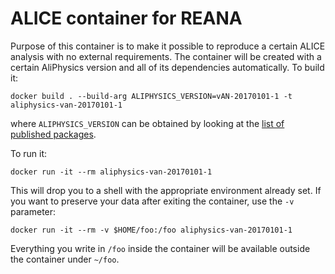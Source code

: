 ALICE container for REANA
=========================

Purpose of this container is to make it possible to reproduce a certain ALICE
analysis with no external requirements. The container will be created with a
certain AliPhysics version and all of its dependencies automatically. To build
it:

    docker build . --build-arg ALIPHYSICS_VERSION=vAN-20170101-1 -t aliphysics-van-20170101-1

where `ALIPHYSICS_VERSION` can be obtained by looking at the [list of published
packages](http://alimonitor.cern.ch/packages/?packagename=AliPhysics).

To run it:

    docker run -it --rm aliphysics-van-20170101-1

This will drop you to a shell with the appropriate environment already set. If
you want to preserve your data after exiting the container, use the `-v`
parameter:

    docker run -it --rm -v $HOME/foo:/foo aliphysics-van-20170101-1

Everything you write in `/foo` inside the container will be available outside
the container under `~/foo`.
